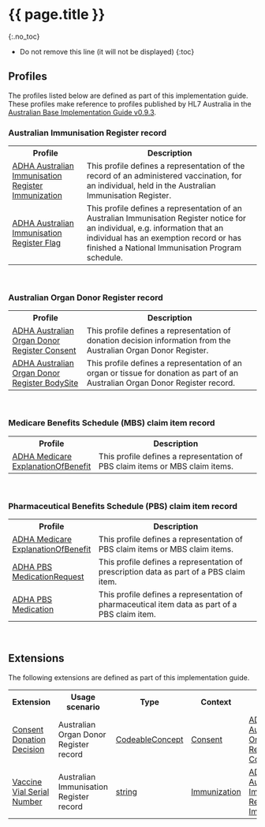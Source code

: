 # {{ page.title }}
{:.no_toc}
<!-- TOC  the css styling for this is \pages\assets\css\project.css under 'markdown-toc'-->
* Do not remove this line (it will not be displayed)
{:toc}

## Profiles

The profiles listed below are defined as part of this implementation guide. These profiles make reference to profiles published by HL7 Australia in the [Australian Base Implementation Guide v0.9.3](http://hl7.org.au/fhir/2018Sep/index.html).

###  Australian Immunisation Register record

<table class="list" width="100%">
  <tbody>
   <col width="30%" />
   <col width="70%" />
  <tr>
     <th>Profile</th>
     <th>Description</th>
  </tr>
  <tr>
     <td><a href="StructureDefinition-immunization-air.html">ADHA Australian Immunisation Register Immunization</a></td>
     <td>This profile defines a representation of the record of an administered vaccination, for an individual, held in the Australian Immunisation Register.</td>
  </tr>
   <tr>
      <td><a href="StructureDefinition-flag-air-1.html">ADHA Australian Immunisation Register Flag</a></td>
      <td>This profile defines a representation of an Australian Immunisation Register notice for an individual, e.g. information that an individual has an exemption record or has finished a National Immunisation Program schedule.</td>
   </tr> 
 </tbody>   
</table>
<br/>

### Australian Organ Donor Register record

<table class="list" width="100%">
  <tbody>
     <col width="30%" />
     <col width="70%" />
     <tr>
       <th>Profile</th>
       <th>Description</th>
     </tr>
     <tr>
       <td><a href="StructureDefinition-consent-aodr.html">ADHA Australian Organ Donor Register Consent</a></td>
       <td>This profile defines a representation of donation decision information from the Australian Organ Donor Register.</td>
     </tr>
     <tr>
       <td><a href="StructureDefinition-bodysite-aodr.html">ADHA Australian Organ Donor Register BodySite</a></td>
       <td>This profile defines a representation of an organ or tissue for donation as part of an Australian Organ Donor Register record.</td>
     </tr>
  </tbody>
</table>
<br/>

###  Medicare Benefits Schedule (MBS) claim item record

<table class="list" width="100%">
   <tbody>
      <col width="30%" />
      <col width="70%" />
      <tr>
         <th>Profile</th>
         <th>Description</th>
      </tr>
      <tr>
         <td><a href="StructureDefinition-explanationofbenefit-medicare.html">ADHA Medicare ExplanationOfBenefit</a></td>
         <td>This profile defines a representation of PBS claim items or MBS claim items.</td>
      </tr>
 </tbody>
</table>
<br/>


###  Pharmaceutical Benefits Schedule (PBS) claim item record

<table class="list" width="100%">
   <tbody>
      <col width="30%" />
      <col width="70%" />
      <tr>
         <th>Profile</th>
         <th>Description</th>
      </tr>
      <tr>
         <td><a href="StructureDefinition-explanationofbenefit-medicare.html">ADHA Medicare ExplanationOfBenefit</a></td>
         <td>This profile defines a representation of PBS claim items or MBS claim items.</td>
      </tr>
      <tr>
         <td><a href="StructureDefinition-medicationrequest-pbs.html">ADHA PBS MedicationRequest</a></td>
         <td>This profile defines a representation of prescription data as part of a PBS claim item.</td>
      </tr>
      <tr>
         <td><a href="StructureDefinition-medication-pbs.html">ADHA PBS Medication</a></td>
         <td>This profile defines a representation of pharmaceutical item data as part of a PBS claim item.</td>
      </tr>
 </tbody>
</table>
<br/>

##  Extensions

The following extensions are defined as part of this implementation guide.

<table class="list" width="100%">
    <tr>
        <th>Extension</th>
        <th>Usage scenario</th>
        <th>Type</th>
        <th>Context</th>
        <th>Profile context</th>
    </tr>
    <tr>
        <td><a href="StructureDefinition-extension-donationdecision.html">Consent Donation Decision</a></td>
        <td>Australian Organ Donor Register record</td>
        <td><a href="http://hl7.org/fhir/STU3/datatypes.html#CodeableConcept">CodeableConcept</a></td>
        <td><a href="http://hl7.org/fhir/STU3/Consent.html">Consent</a></td>
        <td><a href="StructureDefinition-consent-aodr.html">ADHA Australian Organ Donor Register Consent</a></td>
    </tr>
    <tr>
        <td><a href="StructureDefinition-vaccine-serial-number-1.html">Vaccine Vial Serial Number</a></td>
        <td>Australian Immunisation Register record</td>
        <td><a href="http://hl7.org/fhir/STU3/datatypes.html#string">string</a></td>
        <td><a href="http://hl7.org/fhir/STU3/immunization.html">Immunization</a></td>
        <td><a href="StructureDefinition-immunization-air.html">ADHA Australian Immunisation Register Immunization</a></td>
    </tr>
</table>


